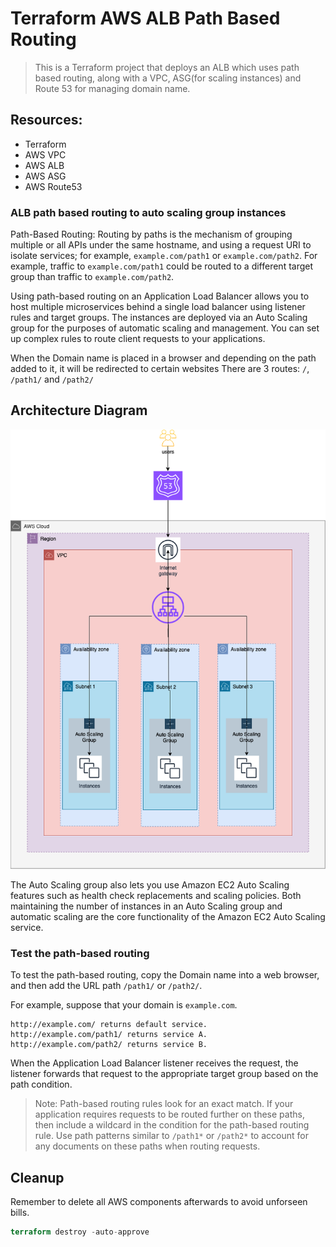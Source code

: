# Terraform AWS ALB Path Based Routing

>This is a Terraform project that deploys an ALB which uses path based routing, along with a VPC, ASG(for scaling instances) and Route 53 for managing domain name.

## Resources:
- Terraform
- AWS VPC
- AWS ALB
- AWS ASG
- AWS Route53

### ALB path based routing to auto scaling group instances

Path-Based Routing: Routing by paths is the mechanism of grouping multiple or all APIs under the same hostname, and using a request URI to isolate services; for example, `example.com/path1` or `example.com/path2`. For example, traffic to `example.com/path1` could be routed to a different target group than traffic to `example.com/path2`.

Using path-based routing on an Application Load Balancer allows you to host multiple microservices behind a single load balancer using listener rules and target groups. The instances are deployed via an Auto Scaling group for the purposes of automatic scaling and management. You can set up complex rules to route client requests to your applications.


When the Domain name is placed in a browser and depending on the path added to it, it will be redirected to certain websites
There are 3 routes: `/`, `/path1/` and `/path2/`


## Architecture Diagram
![Alt text here](image.png)

The Auto Scaling group also lets you use Amazon EC2 Auto Scaling features such as health check replacements and scaling policies. Both maintaining the number of instances in an Auto Scaling group and automatic scaling are the core functionality of the Amazon EC2 Auto Scaling service.

### Test the path-based routing

To test the path-based routing, copy the Domain name into a web browser, and then add the URL path `/path1/` or `/path2/`.

For example, suppose that your domain is `example.com`.

    http://example.com/ returns default service.
    http://example.com/path1/ returns service A.
    http://example.com/path2/ returns service B.

When the Application Load Balancer listener receives the request, the listener forwards that request to the appropriate target group based on the path condition.

>Note: Path-based routing rules look for an exact match. If your application requires requests to be routed further on these paths, then include a wildcard in the condition for the path-based routing rule. Use path patterns similar to `/path1*` or `/path2*` to account for any documents on these paths when routing requests.

## Cleanup
Remember to delete all AWS components afterwards to avoid unforseen bills.
```terraform
terraform destroy -auto-approve
```

